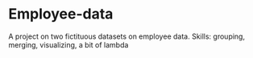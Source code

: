 # Employee-data
A project on two fictituous datasets on employee data. Skills: grouping, merging, visualizing, a bit of lambda
